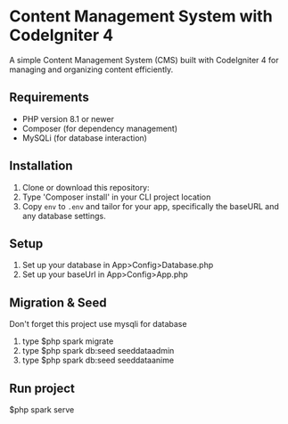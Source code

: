 # Content Management System with CodeIgniter 4

A simple Content Management System (CMS) built with CodeIgniter 4 for managing and organizing content efficiently.

## Requirements

- PHP version 8.1 or newer
- Composer (for dependency management)
- MySQLi (for database interaction)

## Installation

1. Clone or download this repository:
2. Type 'Composer install' in your CLI project location
3. Copy `env` to `.env` and tailor for your app, specifically the baseURL
and any database settings.

## Setup
1. Set up your database in App>Config>Database.php
2. Set up your baseUrl in App>Config>App.php
## Migration & Seed
Don't forget this project use mysqli for database
1. type $php spark migrate
2. type $php spark db:seed seeddataadmin
3. type $php spark db:seed seeddataanime
## Run project
$php spark serve
